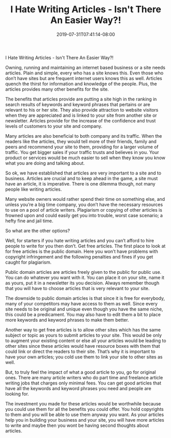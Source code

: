 ﻿---
title: "I Hate Writing Articles - Isn't There An Easier Way?!"
date: 2019-07-31T07:41:14-08:00
description: "artmarketing Tips for Web Success"
featured_image: "/images/artmarketing.jpg"
tags: ["artmarketing"]
---

I Hate Writing Articles - Isn't There An Easier Way?!


Owning, running and maintaining an internet based business or a site needs articles. Plain and simple, every who has a site knows this. Even those who don’t have sites but are frequent internet users knows this as well. Articles quench the thirst for information and knowledge of the people. Plus, the articles provides many other benefits for the site.

The benefits that articles provide are putting a site high in the ranking in search results of keywords and keyword phrases that pertains or are relevant to his or her site. They also provide attraction to website visitors when they are appreciated and is linked to your site from another site or newsletter. Articles provide for the increase of the confidence and trust levels of customers to your site and company. 

 Many articles are also beneficial to both company and its traffic. When the readers like the articles, they would tell more of their friends, family and peers and recommend your site to them, providing for a larger volume of traffic. You get bigger sales if your traffic trusts and believes in you. Your product or services would be much easier to sell when they know you know what you are doing and talking about. 

So ok, we have established that articles are very important to a site and to business. Articles are crucial and to keep ahead in the game, a site must have an article, it is imperative. There is one dilemma though, not many people like writing articles. 

Many website owners would rather spend their time on something else, and unless you’re a big time company, you don’t have the necessary resources to use on a pool of article writers. Plagiarism or copying of other articles is frowned upon and could easily get you into trouble, worst case scenario; a hefty fine and jail time. 

So what are the other options? 

Well, for starters if you hate writing articles and you can’t afford to hire people to write for you then don’t. Get free articles. The first place to look at for free articles is the public domain.  Here you won’t have problems with copyright infringement and the following penalties and fines if you get caught for plagiarism. 

Public domain articles are articles freely given to the public for public use. You can do whatever you want with it. You can place it on your site, name it as yours, put it in a newsletter its you decision. Always remember though that you will have to choose articles that is very relevant to your site.

The downside to public domain articles is that since it is free for everybody, many of your competitors may have access to them as well. Since every site needs to be original and unique even though you have the same niche, this could be a predicament. You may also have to edit them a bit to place more keywords and keyword phrases to make them better. 

Another way to get free articles is to allow other sites which has the same subject or topic as yours to submit articles to your site. This would be only to augment your existing content or else all your articles would be leading to other sites since these articles would have resource boxes with them that could link or direct the readers to their site. That’s why it is important to have your own articles; you cold use them to link your site to other sites as well. 

But, to truly feel the impact of what a good article to you, go for original ones. There are many article writers who do part time and freelance article writing jobs that charges only minimal fees. You can get good articles that have all the keywords and keyword phrases you need and people are looking for.

The investment you made for these articles would be worthwhile because you could use them for all the benefits you could offer. You hold copyrights to them and you will be able to use them anyway you want. As your articles help you in building your business and your site, you will have more articles to write and maybe then you wont be having second thoughts about articles. 

